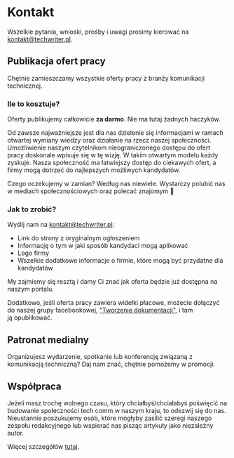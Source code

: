 # Kontakt

Wszelkie pytania, wnioski, prośby i uwagi prosimy kierować na
[kontakt@techwriter.pl](mailto:kontakt@techwriter.pl).

## Publikacja ofert pracy

Chętnie zamieszczamy wszystkie oferty pracy z branży komunikacji technicznej.

### Ile to kosztuje?

Oferty publikujemy całkowicie **za darmo**. Nie ma tutaj żadnych haczyków.

Od zawsze najważniejsze jest dla nas dzielenie się informacjami w ramach
otwartej wymiany wiedzy oraz działanie na rzecz naszej społeczności.
Umożliwienie naszym czytelnikom nieograniczonego dostępu do ofert pracy
doskonale wpisuje się w tę wizję. W takim otwartym modelu każdy zyskuje. Nasza
społeczność ma łatwiejszy dostęp do ciekawych ofert, a firmy mogą dotrzeć do
najlepszych możliwych kandydatów.

Czego oczekujemy w zamian? Według nas niewiele. Wystarczy polubić nas w mediach
społecznościowych oraz polecać znajomym 🙂

### Jak to zrobić?

Wyślij nam na [kontakt@techwriter.pl](mailto:kontakt@techwriter.pl):

- Link do strony z oryginalnym ogłoszeniem
- Informację o tym w jaki sposób kandydaci mogą aplikować
- Logo firmy
- Wszelkie dodatkowe informacje o firmie, które mogą być przydatne dla
  kandydatów

My zajmiemy się resztą i damy Ci znać jak oferta będzie już dostępna na naszym
portalu.

Dodatkowo, jeśli oferta pracy zawiera widełki płacowe, możecie dołączyć do
naszej grupy facebookowej,
["Tworzenie dokumentacji"](https://www.facebook.com/groups/tworzeniedokumentacji),
i tam ją opublikować.

## Patronat medialny

Organizujesz wydarzenie, spotkanie lub konferencję związaną z komunikacją
techniczną? Daj nam znać, chętnie pomożemy w promocji.

## Współpraca

Jeżeli masz trochę wolnego czasu, który chciałbyś/chciałabyś poświęcić na
budowanie społeczności tech comm w naszym kraju, to odezwij się do nas.
Nieustannie poszukujemy osób, które mogłyby zasilić szeregi naszego zespołu
redakcyjnego lub wspierać nas pisząc artykuły jako niezależny autor.

Więcej szczegółów [tutaj](/oferta-wspolpracy-redaktor-techwriter-pl).
